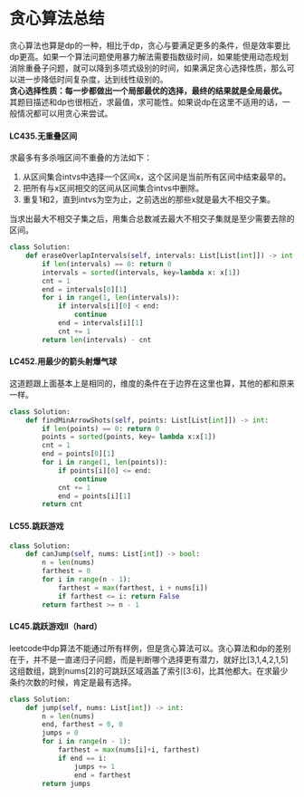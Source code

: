 # 贪心算法总结
贪心算法也算是dp的一种，相比于dp，贪心与要满足更多的条件，但是效率要比dp更高。如果一个算法问题使用暴力解法需要指数级时间，如果能使用动态规划消除重叠子问题，就可以降到多项式级别的时间，如果满足贪心选择性质，那么可以进一步降低时间复杂度，达到线性级别的。  
**贪心选择性质：每一步都做出一个局部最优的选择，最终的结果就是全局最优。**  
其题目描述和dp也很相近，求最值，求可能性。如果说dp在这里不适用的话，一般情况都可以用贪心来尝试。
#### LC435.无重叠区间
求最多有多杀哦区间不重叠的方法如下：  
1. 从区间集合intvs中选择一个区间x，这个区间是当前所有区间中结束最早的。
2. 把所有与x区间相交的区间从区间集合intvs中删除。
3. 重复1和2，直到intvs为空为止，之前选出的那些x就是最大不相交子集。

当求出最大不相交子集之后，用集合总数减去最大不相交子集就是至少需要去除的区间。
```python
class Solution:
    def eraseOverlapIntervals(self, intervals: List[List[int]]) -> int:
        if len(intervals) == 0: return 0
        intervals = sorted(intervals, key=lambda x: x[1])
        cnt = 1
        end = intervals[0][1]
        for i in range(1, len(intervals)):
            if intervals[i][0] < end:
                continue
            end = intervals[i][1]
            cnt += 1
        return len(intervals) - cnt
```
#### LC452.用最少的箭头射爆气球
这道题跟上面基本上是相同的，维度的条件在于边界在这里也算，其他的都和原来一样。
```python
class Solution:
    def findMinArrowShots(self, points: List[List[int]]) -> int:
        if len(points) == 0: return 0
        points = sorted(points, key= lambda x:x[1])
        cnt = 1
        end = points[0][1]
        for i in range(1, len(points)):
            if points[i][0] <= end:
                continue
            cnt += 1
            end = points[i][1]
        return cnt
```


#### LC55.跳跃游戏

```python
class Solution:
    def canJump(self, nums: List[int]) -> bool:
        n = len(nums)
        farthest = 0
        for i in range(n - 1):
            farthest = max(farthest, i + nums[i])
            if farthest <= i: return False
        return farthest >= n - 1
```

#### LC45.跳跃游戏II（hard）
leetcode中dp算法不能通过所有样例，但是贪心算法可以。贪心算法和dp的差别在于，并不是一直递归子问题，而是判断哪个选择更有潜力，就好比[3,1,4,2,1,5]这组数组，跳到nums[2]的可跳跃区域涵盖了索引[3:6]，比其他都大。在求最少条约次数的时候，肯定是最有选择。
```python
class Solution:
    def jump(self, nums: List[int]) -> int:
        n = len(nums)
        end, farthest = 0, 0
        jumps = 0
        for i in range(n - 1):
            farthest = max(nums[i]+i, farthest)
            if end == i:
                jumps += 1
                end = farthest
        return jumps
```
